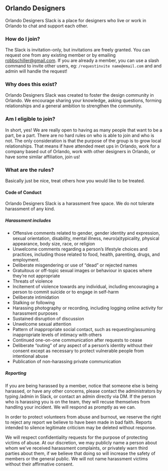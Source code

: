 ## Orlando Designers

Orlando Designers Slack is a place for designers who live or work in Orlando to chat and support each other.

### How do I join?

The Slack is invitation-only, but invitations are freely granted. You can request one from any existing member or by emailing [robbschiller@gmail.com](mailto:robbschiller@gmail.com). If you are already a member, you can use a slash command to invite other users, eg: `/requestinvite name@email.com` and and admin will handle the request!

### Why does this exist?

Orlando Designers Slack was created to foster the design community in Orlando. We encourage sharing your knowledge, asking questions, forming relationships and a general ambition to strengthen the community.

### Am I eligible to join?

In short, yes! We are really open to having as many people that want to be a part, be a part. There are no hard rules on who is able to join and who is not. The only consideration is that the purpose of the group is to grow local relationships. That means if have attended meet ups in Orlando, work for a company based out of Orlando, work with other designers in Orlando, or have some similar affiliation, join us!

### What are the rules?

Basically just be nice, treat others how you would like to be treated.

#### Code of Conduct

Orlando Designers Slack is a harassment free space. We do not tolerate harassment of any kind.

##### Harassment includes

* Offensive comments related to gender, gender identity and expression, sexual orientation, disability, mental illness, neuro(a)typicality, physical appearance, body size, race, or religion
* Unwelcome comments regarding a person’s lifestyle choices and practices, including those related to food, health, parenting, drugs, and employment.
* Deliberate misgendering or use of “dead” or rejected names
* Gratuitous or off-topic sexual images or behaviour in spaces where they’re not appropriate
* Threats of violence
* Incitement of violence towards any individual, including encouraging a person to commit suicide or to engage in self-harm
* Deliberate intimidation
* Stalking or following
* Harassing photography or recording, including logging online activity for harassment purposes
* Sustained disruption of discussion
* Unwelcome sexual attention
* Pattern of inappropriate social contact, such as requesting/assuming inappropriate levels of intimacy with others
* Continued one-on-one communication after requests to cease
* Deliberate “outing” of any aspect of a person’s identity without their consent except as necessary to protect vulnerable people from intentional abuse
* Publication of non-harassing private communication

##### Reporting

If you are being harassed by a member, notice that someone else is being harassed, or have any other concerns, please contact the administrators by typing /admin <your message> in Slack, or contact an admin directly via DM. If the person who is harassing you is on the team, they will recuse themselves from handling your incident. We will respond as promptly as we can.

In order to protect volunteers from abuse and burnout, we reserve the right to reject any report we believe to have been made in bad faith. Reports intended to silence legitimate criticism may be deleted without response.

We will respect confidentiality requests for the purpose of protecting victims of abuse. At our discretion, we may publicly name a person about whom we’ve received harassment complaints, or privately warn third parties about them, if we believe that doing so will increase the safety of members or the general public. We will not name harassment victims without their affirmative consent.
